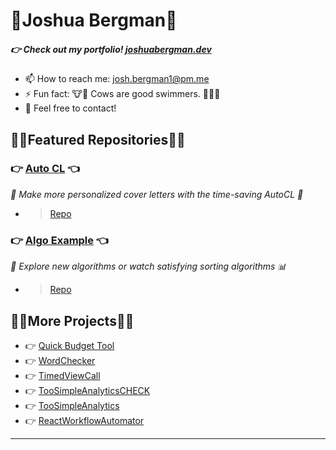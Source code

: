# 🐂Joshua Bergman🐃
##### 👉 Check out my portfolio! [joshuabergman.dev](https://joshuabergman.dev)
- 📫 How to reach me: josh.bergman1@pm.me
- ⚡ Fun fact: 🐮🐂 Cows are good swimmers. 🏊‍♂️🐄
- 💬 Feel free to contact!

## 🦜🌴Featured Repositories🌴🦩
### 👉 [Auto CL](https://autocl-abb1d.web.app) 👈
*📝 Make more personalized cover letters with the time-saving AutoCL 🦾*
- >[Repo](https://github.com/JoshBergman/AutoCoverLetter)
### 👉 [Algo Example](https://algoexample.com) 👈
*🔎 Explore new algorithms or watch satisfying sorting algorithms 📊*
- >[Repo](https://github.com/JoshBergman/Algorithms-Explained)

## 🦜🌴More Projects🌴🦩
- 👉 [Quick Budget Tool](https://quickbudgettool.com)
- 👉 [WordChecker](https://github.com/JoshBergman/WordChecker/tree/main)
- 👉 [TimedViewCall](https://github.com/JoshBergman/Timed-View-Call-React-TS-JS)
- 👉 [TooSimpleAnalyticsCHECK](https://github.com/JoshBergman/TooSimpleAnalyticsCheck)
- 👉 [TooSimpleAnalytics](https://github.com/JoshBergman/TooSimpleAnalytics)
- 👉 [ReactWorkflowAutomator](https://github.com/JoshBergman/ReactWorkFlowAutomator)
---


<!--
**JoshBergman/JoshBergman** is a ✨ _special_ ✨ repository because its `README.md` (this file) appears on your GitHub profile.

Here are some ideas to get you started:

- 🔭 I’m currently working on ...
- 🌱 I’m currently learning ...
- 👯 I’m looking to collaborate on ...
- 🤔 I’m looking for help with ...
- 💬 Ask me about ...
- 📫 How to reach me: ...
- 😄 Pronouns: ...
- ⚡ Fun fact: ...
-->
